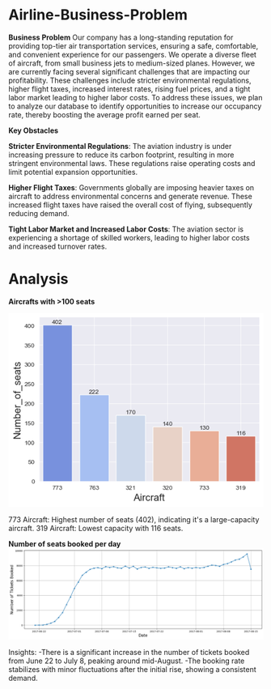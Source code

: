 # Airline-Business-Problem
**Business Problem**
Our company has a long-standing reputation for providing top-tier air transportation services, ensuring a safe, comfortable, and convenient experience for our passengers. We operate a diverse fleet of aircraft, from small business jets to medium-sized planes. However, we are currently facing several significant challenges that are impacting our profitability. These challenges include stricter environmental regulations, higher flight taxes, increased interest rates, rising fuel prices, and a tight labor market leading to higher labor costs. To address these issues, we plan to analyze our database to identify opportunities to increase our occupancy rate, thereby boosting the average profit earned per seat.

**Key Obstacles**

**Stricter Environmental Regulations**: The aviation industry is under increasing pressure to reduce its carbon footprint, resulting in more stringent environmental laws. These regulations raise operating costs and limit potential expansion opportunities.

**Higher Flight Taxes**: Governments globally are imposing heavier taxes on aircraft to address environmental concerns and generate revenue. These increased flight taxes have raised the overall cost of flying, subsequently reducing demand.

**Tight Labor Market and Increased Labor Costs**: The aviation sector is experiencing a shortage of skilled workers, leading to higher labor costs and increased turnover rates.

# Analysis 

**Aircrafts with >100 seats**

![alt text](https://github.com/Pra1237159/Airline-Business-Problem/blob/main/Total%20seats.png)

773 Aircraft: Highest number of seats (402), indicating it's a large-capacity aircraft.
319 Aircraft: Lowest capacity with 116 seats.

**Number of seats booked per day**
![alt_text](https://github.com/Pra1237159/Airline-Business-Problem/blob/main/Daywsie%20seat%20booked.png)

Insights:
    -There is a significant increase in the number of tickets booked from June 22 to July 8, peaking around mid-August.
    -The booking rate stabilizes with minor fluctuations after the initial rise, showing a consistent demand.

